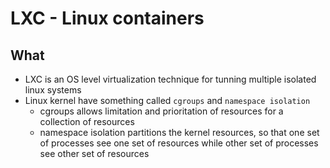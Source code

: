 # LXC - Linux containers

## What

* LXC is an OS level virtualization technique for tunning multiple isolated linux systems
* Linux kernel have something called `cgroups` and `namespace isolation`
    * cgroups allows limitation and prioritation of resources for a collection of resources
    * namespace isolation partitions the kernel resources, so that one set of processes see one set of resources while other set of processes see other set of resources
    

